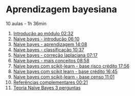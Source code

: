 # Aprendizagem bayesiana

10 aulas - 1h 36min

1. [Introdução ao módulo 02:32]()
1. [Naive bayes - introdução 06:10]()
1. [Naive bayes - aprendizagem 14:08]()
1. [Naive bayes - classificação 10:37]()
1. [Naive bayes - correção laplaciana 07:17]()
1. [Naive bayes - mais conceitos 08:58]()
1. [Naive bayes com scikit-learn - base risco crédito 17:56]()
1. [Naive bayes com scikit learn - base crédito 16:45]()
1. [Naive bayes com scikit-learn - base censo 11:01]()
1. [Referências complementares 00:21]()
1. [Teoria Naïve Bayes 3 perguntas]()